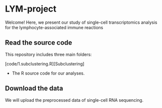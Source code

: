 # LYM-project

Welcome! Here, we present our study of single-cell transcriptomics analysis for the lymphocyte-associated immune reactions



## Read the source code

This repository includes three main folders:

[code/1.subclustering.R][Subclustering]

- The R source code for our analyses.



## Download the data

We will upload the preprocessed data of single-cell RNA sequencing.
